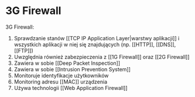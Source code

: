 # 3G Firewall
3G Firewall:
1. Sprawdzanie stanów [[TCP IP Application Layer|warstwy aplikacji]] i wszystkich aplikacji w niej się znajdujących (np. [[HTTP]], [[DNS]], [[FTP]])
2. Uwzględnia również zabezpieczenia z [[1G Firewall]] oraz [[2G Firewall]]
3. Zawiera w sobie [[Deep Packet Inspection]]
4. Zawiera w sobie [[Intrusion Prevention System]]
5. Monitoruje identyfikacje użytkowników
6. Monitoring adresu [[MAC]] urządzenia
7. Używa technologii [[Web Application Firewall]]